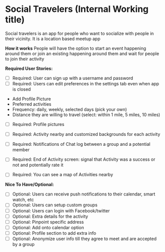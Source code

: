 # Social Travelers (Internal Working title)
Social travelers is an app for people who want to socialize with people in their vicinity. It is a location based meetup app

**How it works**
People will have the option to start an event happening around them or join an existing happening around them and wait for people to join their activity


**Required User Stories:**
 * [ ] Required: User can sign up with a username and password
 * [ ] Required: Users can edit preferences in the settings tab even when app is closed
  * Add Profile Picture
  * Preferred activities
  * Frequency: daily, weekly, selected days (pick your own)
  * Distance they are willing to travel (select: within 1 mile, 5 miles, 10 miles)
 * [ ] Required: Profile pictures
 * [ ] Required: Activity nearby and customized backgrounds for each activity
 * [ ] Required: Notifications of Chat log between a group and a potential member
 * [ ] Required: End of Activity screen: signal that Activity was a success or not and potentially rate it
 * [ ] Required: You can see a map of Activities nearby


**Nice To Have/Optional:**
 * [ ] Optional: Users can receive push notifications to their calendar, smart watch, etc
 * [ ] Optional: Users can setup custom groups
 * [ ] Optional: Users can login with Facebook/twitter
 * [ ] Optional: Extra details for the activity
 * [ ] Optional: Pinpoint specific address
 * [ ] Optional: Add onto calendar option
 * [ ] Optional: Profile section to add extra info
 * [ ] Optional: Anonymize user info till they agree to meet and are accepted by a group

